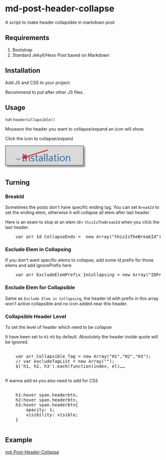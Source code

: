 # md-post-header-collapse
A script to make header collapsible in markdown post

## Requirements

1. Bootstrap
2. Standard Jekyll/Hexo Post based on Markdown

## Installation 

Add JS and CSS to your project.

Recommend to put after other JS files.

## Usage

run `headerCollapsible()`

Mouseon the header you want to collapse/expand an icon will show.

Click the icon to collapse/expand

![test](example/example1.jpg)

## Turning

### BreakId

Sometimes the posts don't have specific ending tag. You can set `BreakId` to set the ending elem, otherwise it will collapse all elem after last header.

Here is an exam to stop at an elem id= `thisIsTheBreakId` when you click the last header.

<pre class="brush: js">
	var arr_Id_CollapseEnds =  new Array("thisIsTheBreakId");
</pre>

### Exclude Elem in Collapsing

If you don't want specific elems to collapse, add some id prefix for those elems and add ignorePrefix here

<pre class="brush: js">
	var arr_ExcludeElemPrefix_InCollapsing = new Array("IDPrefix");
</pre>

### Exclude Elem for Collapsible

Same as `Exclude Elem in Collapsing`, the header id with prefix in this array won't active collapsible and no icon added near this header.

### Collapsible Header Level

To set the level of header which need to be collapse

It have been set to `H1`-`H3` by default. Absolutely the header inside quote will be ignored.

<pre class="brush: js">

	var arr_Collapsible_Tag = new Array("H1","H2","H3");
	// var excludeTagList = new Array("");
	$('h1, h2, h3').each(function(index, el)……

</pre>

If wanna add `H4` you also need to add for CSS

<pre class="brush: css">

	h1:hover span.headerbtn,
	h2:hover span.headerbtn, 
	h3:hover span.headerbtn{
	    opacity: 1;
	    visibility: visible;
	}

</pre>

## Example

[md-Post-Header-Collapse](http://szhshp.org/tech/2016/08/23/jekyllmdpostcollapse.html)

